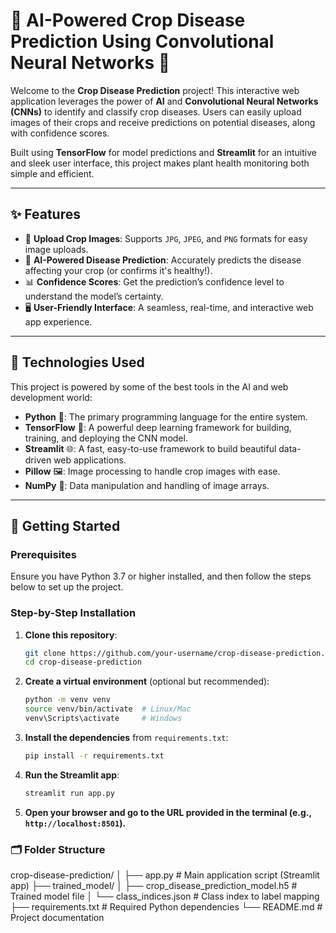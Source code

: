 # **🌱 AI-Powered Crop Disease Prediction Using Convolutional Neural Networks 🌾**

Welcome to the **Crop Disease Prediction** project! This interactive web application leverages the power of **AI** and **Convolutional Neural Networks (CNNs)** to identify and classify crop diseases. Users can easily upload images of their crops and receive predictions on potential diseases, along with confidence scores. 

Built using **TensorFlow** for model predictions and **Streamlit** for an intuitive and sleek user interface, this project makes plant health monitoring both simple and efficient.

---

## **✨ Features**
- 📸 **Upload Crop Images**: Supports `JPG`, `JPEG`, and `PNG` formats for easy image uploads.
- 🧠 **AI-Powered Disease Prediction**: Accurately predicts the disease affecting your crop (or confirms it's healthy!).
- 📊 **Confidence Scores**: Get the prediction’s confidence level to understand the model’s certainty.
- 🖥️ **User-Friendly Interface**: A seamless, real-time, and interactive web app experience.

---

## **🔧 Technologies Used**
This project is powered by some of the best tools in the AI and web development world:

- **Python** 🐍: The primary programming language for the entire system.
- **TensorFlow** 🧠: A powerful deep learning framework for building, training, and deploying the CNN model.
- **Streamlit** 🌐: A fast, easy-to-use framework to build beautiful data-driven web applications.
- **Pillow** 🖼️: Image processing to handle crop images with ease.
- **NumPy** 🔢: Data manipulation and handling of image arrays.

---

## **🚀 Getting Started**

### **Prerequisites**
Ensure you have Python 3.7 or higher installed, and then follow the steps below to set up the project.

### **Step-by-Step Installation**
1. **Clone this repository**:
   ```bash
   git clone https://github.com/your-username/crop-disease-prediction.git
   cd crop-disease-prediction
   
2. **Create a virtual environment** (optional but recommended):
    ```bash
    python -m venv venv
    source venv/bin/activate  # Linux/Mac
    venv\Scripts\activate     # Windows
    ```

3. **Install the dependencies** from `requirements.txt`:
    ```bash
    pip install -r requirements.txt
    ```

4. **Run the Streamlit app**:
    ```bash
    streamlit run app.py
    ```

5. **Open your browser and go to the URL provided in the terminal (e.g., `http://localhost:8501`).**


### **🗂️ Folder Structure**
crop-disease-prediction/
│
├── app.py                     # Main application script (Streamlit app)
├── trained_model/
│   ├── crop_disease_prediction_model.h5  # Trained model file
│   └── class_indices.json                 # Class index to label mapping
├── requirements.txt           # Required Python dependencies
└── README.md                  # Project documentation
